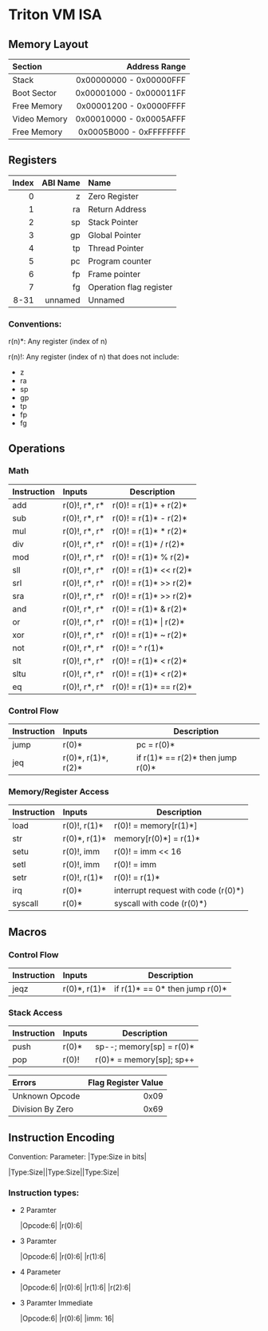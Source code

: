 # Triton VM ISA

## Memory Layout

| Section      |           Address Range |
| :----------- | ----------------------: |
| Stack        | 0x00000000 - 0x00000FFF |
| Boot Sector  | 0x00001000 - 0x000011FF |
| Free Memory  | 0x00001200 - 0x0000FFFF |
| Video Memory | 0x00010000 - 0x0005AFFF |
| Free Memory  | 0x0005B000 - 0xFFFFFFFF |

## Registers

| Index | ABI Name | Name                    |
| ----: | -------: | :---------------------- |
|     0 |        z | Zero Register           |
|     1 |       ra | Return Address          |
|     2 |       sp | Stack Pointer           |
|     3 |       gp | Global Pointer          |
|     4 |       tp | Thread Pointer          |
|     5 |       pc | Program counter         |
|     6 |       fp | Frame pointer           |
|     7 |       fg | Operation flag register |
|  8-31 |  unnamed | Unnamed                 |

### Conventions:

r(n)\*: Any register (index of n)

r(n)!: Any register (index of n) that does not include:

- z
- ra
- sp
- gp
- tp
- fp
- fg

## Operations

### Math

| Instruction | Inputs          | Description              |
| :---------- | :-------------- | ------------------------ |
| add         | r(0)!, r\*, r\* | r(0)! = r(1)\* + r(2)\*  |
| sub         | r(0)!, r\*, r\* | r(0)! = r(1)\* - r(2)\*  |
| mul         | r(0)!, r\*, r\* | r(0)! = r(1)\* \* r(2)\* |
| div         | r(0)!, r\*, r\* | r(0)! = r(1)\* / r(2)\*  |
| mod         | r(0)!, r\*, r\* | r(0)! = r(1)\* % r(2)\*  |
| sll         | r(0)!, r\*, r\* | r(0)! = r(1)\* << r(2)\* |
| srl         | r(0)!, r\*, r\* | r(0)! = r(1)\* >> r(2)\* |
| sra         | r(0)!, r\*, r\* | r(0)! = r(1)\* >> r(2)\* |
| and         | r(0)!, r\*, r\* | r(0)! = r(1)\* & r(2)\*  |
| or          | r(0)!, r\*, r\* | r(0)! = r(1)\* \| r(2)\* |
| xor         | r(0)!, r\*, r\* | r(0)! = r(1)\* ~ r(2)\*  |
| not         | r(0)!, r\*, r\* | r(0)! = ^ r(1)\*         |
| slt         | r(0)!, r\*, r\* | r(0)! = r(1)\* < r(2)\*  |
| sltu        | r(0)!, r\*, r\* | r(0)! = r(1)\* < r(2)\*  |
| eq          | r(0)!, r\*, r\* | r(0)! = r(1)\* == r(2)\* |

### Control Flow

| Instruction | Inputs                 | Description                          |
| :---------- | :--------------------- | ------------------------------------ |
| jump        | r(0)\*                 | pc = r(0)\*                          |
| jeq         | r(0)\*, r(1)\*, r(2)\* | if r(1)\* == r(2)\* then jump r(0)\* |

[comment]: # "jeqz is a macro"

### Memory/Register Access

| Instruction | Inputs         | Description                          |
| :---------- | :------------- | ------------------------------------ |
| load        | r(0)!, r(1)\*  | r(0)! = memory[r(1)\*]               |
| str         | r(0)\*, r(1)\* | memory[r(0)\*] = r(1)\*              |
| setu        | r(0)!, imm     | r(0)! = imm << 16                    |
| setl        | r(0)!, imm     | r(0)! = imm                          |
| setr        | r(0)!, r(1)\*  | r(0)! = r(1)\*                       |
| irq         | r(0)\*         | interrupt request with code (r(0)\*) |
| syscall     | r(0)\*         | syscall with code (r(0)\*)           |

## Macros

### Control Flow

| Instruction | Inputs         | Description                       |
| :---------- | :------------- | --------------------------------- |
| jeqz        | r(0)\*, r(1)\* | if r(1)\* == 0\* then jump r(0)\* |

### Stack Access

| Instruction | Inputs | Description               |
| :---------- | :----- | ------------------------- |
| push        | r(0)\* | sp--; memory[sp] = r(0)\* |
| pop         | r(0)!  | r(0)\* = memory[sp]; sp++ |

| Errors           | Flag Register Value |
| :--------------- | ------------------: |
| Unknown Opcode   |                0x09 |
| Division By Zero |                0x69 |

## Instruction Encoding

Convention:
Parameter: |Type:Size in bits|

|Type:Size||Type:Size||Type:Size|

### Instruction types:

- 2 Paramter

  |Opcode:6| |r(0):6|

- 3 Paramter

  |Opcode:6| |r(0):6| |r(1):6|

- 4 Parameter

  |Opcode:6| |r(0):6| |r(1):6| |r(2):6|

- 3 Paramter Immediate

  |Opcode:6| |r(0):6| |imm: 16|
